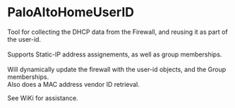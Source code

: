 # PaloAltoHomeUserID

Tool for collecting the DHCP data from the Firewall, and reusing it as part of the user-id. <br>
<br>
Supports Static-IP address assignements, as well as group memberships.<br>
<br>
Will dynamically update the firewall with the user-id objects, and the Group memberships.<br>
Also does a MAC address vendor ID retrieval.<br>

See WiKi for assistance.
